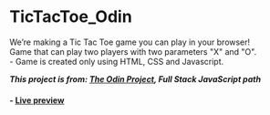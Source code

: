 # TicTacToe_Odin
We’re making a Tic Tac Toe game you can play in your browser!
<br>
Game that can play two players with two parameters "X" and "O". <br>  - Game is created only using HTML, CSS and Javascript.

***This project is from: [The Odin Project](https://www.theodinproject.com/home), Full Stack JavaScript path***
#### - [Live preview](https://jzenzinger.github.io/TicTacToe_Odin/)
